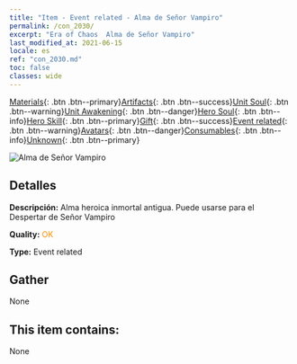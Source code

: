 ```yaml
---
title: "Item - Event related - Alma de Señor Vampiro"
permalink: /con_2030/
excerpt: "Era of Chaos  Alma de Señor Vampiro"
last_modified_at: 2021-06-15
locale: es
ref: "con_2030.md"
toc: false
classes: wide
---
```

 [Materials](/ItemsES/){: .btn .btn--primary}[Artifacts](/ItemsES/Artifacts/){: .btn .btn--success}[Unit Soul](/ItemsES/UnitSoul/){: .btn .btn--warning}[Unit Awakening](/ItemsES/UnitAwakening/){: .btn .btn--danger}[Hero Soul](/ItemsES/HeroSoul/){: .btn .btn--info}[Hero Skill](/ItemsES/HeroSkill/){: .btn .btn--primary}[Gift](/ItemsES/Gift/){: .btn .btn--success}[Event related](/ItemsES/Events/){: .btn .btn--warning}[Avatars](/ItemsES/Avatars/){: .btn .btn--danger}[Consumables](/ItemsES/Consumables/){: .btn .btn--info}[Unknown](/ItemsES/Unknown/){: .btn .btn--primary}

 ![Alma de Señor Vampiro](/images/t/juexing_304.png)

## Detalles
 **Descripción:** Alma heroica inmortal antigua. Puede usarse para el Despertar de Señor Vampiro

 **Quality:** <span style="color: #FF8C00">OK</span>

 **Type:** Event related

## Gather

  None

## This item contains:

  None

